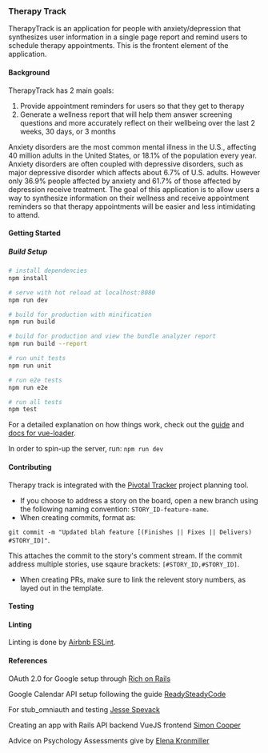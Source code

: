 ### Therapy Track

<CI HERE>
<COVERAGE HERE>
<TRACKING BOARD HERE>

TherapyTrack is an application for people with anxiety/depression that synthesizes user information in a single page report and remind users to schedule therapy appointments. This is the frontent element of the application.

#### Background

TherapyTrack has 2 main goals:

1. Provide appointment reminders for users so that they get to therapy
2. Generate a wellness report that will help them answer screening questions and more accurately reflect on their wellbeing over the last 2 weeks, 30 days, or 3 months

Anxiety disorders are the most common mental illness in the U.S., affecting 40 million adults in the United States, or 18.1% of the population every year. Anxiety disorders are often coupled with depressive disorders, such as major depressive disorder which affects about 6.7% of U.S. adults. However only 36.9% people affected by anxiety and 61.7% of those affected by depression receive treatment. The goal of this application is to allow users a way to synthesize information on their wellness and receive appointment reminders so that therapy appointments will be easier and less intimidating to attend. 

#### Getting Started

##### Build Setup

``` bash
# install dependencies
npm install

# serve with hot reload at localhost:8080
npm run dev

# build for production with minification
npm run build

# build for production and view the bundle analyzer report
npm run build --report

# run unit tests
npm run unit

# run e2e tests
npm run e2e

# run all tests
npm test
```

For a detailed explanation on how things work, check out the [guide](http://vuejs-templates.github.io/webpack/) and [docs for vue-loader](http://vuejs.github.io/vue-loader).

In order to spin-up the server, run: `npm run dev`

#### Contributing

Therapy track is integrated with the [Pivotal Tracker](https://www.pivotaltracker.com/n/projects/2151386) project planning tool.
- If you choose to address a story on the board, open a new branch using the following naming convention: `STORY_ID-feature-name`.
- When creating commits, format as:

`git commit -m "Updated blah feature [(Finishes || Fixes || Delivers) #STORY_ID]"`.

This attaches the commit to the story's comment stream. If the commit address multiple stories, use sqaure brackets: `[#STORY_ID,#STORY_ID]`.

- When creating PRs, make sure to link the relevent story numbers, as layed out in the template.

#### Testing

<TESTING INFO TO COME>

#### Linting

Linting is done by [Airbnb ESLint](https://github.com/airbnb/javascript).

#### References

OAuth 2.0 for Google setup through [Rich on Rails](https://richonrails.com/articles/google-authentication-in-ruby-on-rails/)

Google Calendar API setup following the guide [ReadySteadyCode](https://readysteadycode.com/howto-integrate-google-calendar-with-rails)

For stub_omniauth and testing [Jesse Spevack](http://www.jessespevack.com/blog/2016/10/16/how-to-test-drive-omniauth-google-oauth2-for-your-rails-app)

Creating an app with Rails API backend VueJS frontend [Simon Cooper](https://medium.com/@sfcooper/creating-an-app-with-rails-api-backend-vuejs-frontend-403d2df61dab)

Advice on Psychology Assessments give by [Elena Kronmiller](https://www.linkedin.com/in/elena-kronmiller-a91679121/)
